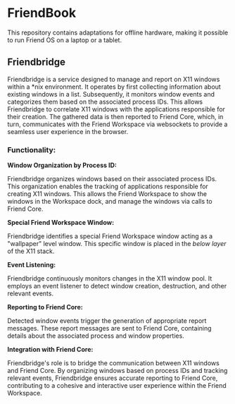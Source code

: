 # FriendBook

This repository contains adaptations for offline hardware, making it possible to 
run Friend OS on a laptop or a tablet.


## Friendbridge

Friendbridge is a service designed to manage and report on X11 windows within a 
*nix environment. It operates by first collecting information about existing 
windows in a list. Subsequently, it monitors window events and categorizes them 
based on the associated process IDs. This allows Friendbridge to correlate X11 
windows with the applications responsible for their creation. The gathered data 
is then reported to Friend Core, which, in turn, communicates with the Friend 
Workspace via websockets to provide a seamless user experience in the browser.

### Functionality:

**Window Organization by Process ID:**

Friendbridge organizes windows based on their associated process IDs.
This organization enables the tracking of applications responsible for creating 
X11 windows. This allows the Friend Workspace to show the windows in the 
Workspace dock, and manage the windows via calls to Friend Core.

**Special Friend Workspace Window:**

Friendbridge identifies a special Friend Workspace window acting as a 
"wallpaper" level window. This specific window is placed in the *below layer* of 
the X11 stack.

**Event Listening:**

Friendbridge continuously monitors changes in the X11 window pool.
It employs an event listener to detect window creation, destruction, and other 
relevant events.

**Reporting to Friend Core:**

Detected window events trigger the generation of appropriate report messages.
These report messages are sent to Friend Core, containing details about the 
associated process and window properties.

**Integration with Friend Core:**

Friendbridge's role is to bridge the communication between X11 windows and 
Friend Core. By organizing windows based on process IDs and tracking relevant 
events, Friendbridge ensures accurate reporting to Friend Core, contributing to 
a cohesive and interactive user experience within the Friend Workspace.

